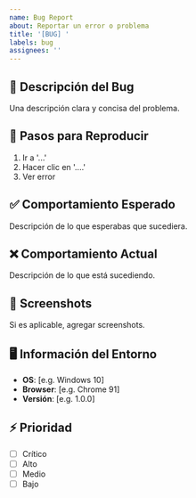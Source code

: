 ```yaml
---
name: Bug Report
about: Reportar un error o problema
title: '[BUG] '
labels: bug
assignees: ''
---
```


## 🐛 Descripción del Bug
Una descripción clara y concisa del problema.

## 🔄 Pasos para Reproducir
1. Ir a '...'
2. Hacer clic en '....'
3. Ver error

## ✅ Comportamiento Esperado
Descripción de lo que esperabas que sucediera.

## ❌ Comportamiento Actual
Descripción de lo que está sucediendo.

## 📸 Screenshots
Si es aplicable, agregar screenshots.

## 🖥️ Información del Entorno
- **OS**: [e.g. Windows 10]
- **Browser**: [e.g. Chrome 91]
- **Versión**: [e.g. 1.0.0]

## ⚡ Prioridad
- [ ] Crítico
- [ ] Alto
- [ ] Medio
- [ ] Bajo